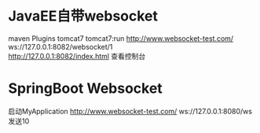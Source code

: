 # JavaEE自带websocket
maven Plugins tomcat7 tomcat7:run 
http://www.websocket-test.com/
ws://127.0.0.1:8082/websocket/1  
http://127.0.0.1:8082/index.html  查看控制台
# SpringBoot Websocket
启动MyApplication 
http://www.websocket-test.com/
ws://127.0.0.1:8080/ws
发送10